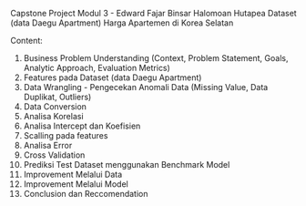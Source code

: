 Capstone Project Modul 3 - Edward Fajar Binsar Halomoan Hutapea
Dataset (data Daegu Apartment)
Harga Apartemen di Korea Selatan

Content:
1.	Business Problem Understanding (Context, Problem Statement, Goals, Analytic Approach, Evaluation Metrics)
2.	Features pada Dataset (data Daegu Apartment)
3.	Data Wrangling - Pengecekan Anomali Data (Missing Value, Data Duplikat, Outliers)
4.	Data Conversion
5.	Analisa Korelasi
6.	Analisa Intercept dan Koefisien
7.	Scalling pada features
8.	Analisa Error
9.	Cross Validation
10.	Prediksi Test Dataset menggunakan Benchmark Model
11.	Improvement Melalui Data
12.	Improvement Melalui Model
13.	Conclusion dan Reccomendation
